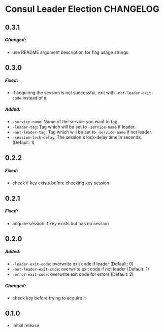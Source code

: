 # Consul Leader Election CHANGELOG

## 0.3.1

##### Changed:
  * use README argument description for flag usage strings

## 0.3.0

##### Fixed:
  * if acquiring the session is not successful, exit with `-not-leader-exit-code` instead of `0`.

##### Added:
  * `-service-name`: Name of the service you want to tag.
  * `-leader-tag`: Tag which will be set to `-service-name` if leader.
  * `-not-leader-tag`: Tag which will be set to `-service-name` if not leader.
  * `-session-lock-delay`: The session's lock-delay time in seconds. (Default: 1)

## 0.2.2

##### Fixed:
  * check if key exists before checking key session

## 0.2.1

##### Fixed:
  * acquire session if key exists but has no session

## 0.2.0

##### Added:
  * `-leader-exit-code`: overwrite exit code if leader (Default: 0)
  * `-not-leader-exit-code`: overwrite exit code if not leader (Default: 1)
  * `-error-exit-code`: overwrite exit code for errors (Default: 2)

##### Changed:
  * check key before trying to acquire it

## 0.1.0

  * Initial release
